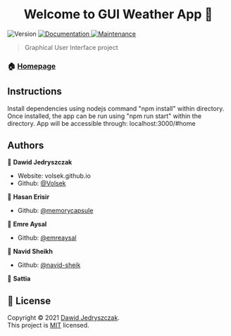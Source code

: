 <h1 align="center">Welcome to GUI Weather App 👋</h1>
<p>
  <img alt="Version" src="https://img.shields.io/badge/version-0.1.0-blue.svg?cacheSeconds=2592000" />
  <a href="https://github.com/Volsek/Gui-weather-app#readme" target="_blank">
    <img alt="Documentation" src="https://img.shields.io/badge/documentation-yes-brightgreen.svg" />
  </a>
  <a href="https://github.com/Volsek/Gui-weather-app/graphs/commit-activity" target="_blank">
    <img alt="Maintenance" src="https://img.shields.io/badge/Maintained%3F-yes-green.svg" />
  </a>
</p>

> Graphical User Interface project

### 🏠 [Homepage](https://github.com/Volsek/Gui-weather-app#readme)

## Instructions

Install dependencies using nodejs command "npm install" within directory.
Once installed, the app can be run using "npm run start" within the directory.
App will be accessible through: localhost:3000/#home

## Authors

👤 **Dawid Jedryszczak**

* Website: volsek.github.io
* Github: [@Volsek](https://github.com/Volsek)

👤 **Hasan Erisir**

* Github: [@memorycapsule](https://github.com/memorycapsule)

👤 **Emre Aysal**

* Github: [@emreaysal](https://github.com/emreaysal)

👤 **Navid Sheikh**

* Github: [@navid-sheik](https://github.com/navid-sheik)


👤 **Sattia**


## 📝 License

Copyright © 2021 [Dawid Jedryszczak](https://github.com/Volsek).<br />
This project is [MIT](https://github.com/Volsek/Gui-weather-app/blob/master/LICENSE) licensed.
